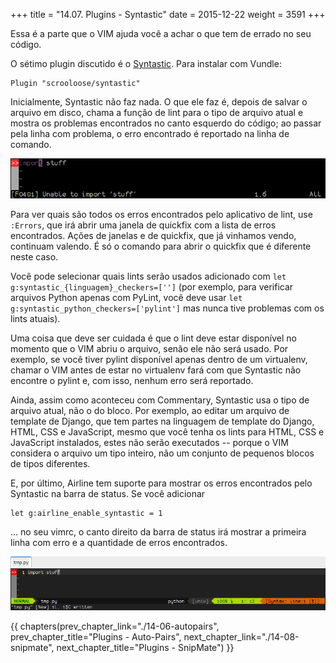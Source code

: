 +++
title = "14.07. Plugins - Syntastic"
date = 2015-12-22
weight = 3591
+++

Essa é a parte que o VIM ajuda você a achar o que tem de errado no seu
código.

<!-- more -->

O sétimo plugin discutido é o [Syntastic](https://github.com/scrooloose/syntastic).
Para instalar com Vundle:

```viml
Plugin "scrooloose/syntastic"
```

Inicialmente, Syntastic não faz nada. O que ele faz é, depois de salvar o
arquivo em disco, chama a função de lint para o tipo de arquivo atual e mostra
os problemas encontrados no canto esquerdo do código; ao passar pela linha com
problema, o erro encontrado é reportado na linha de comando.

![](syntastic.png)

Para ver quais são todos os erros encontrados pelo aplicativo de lint, use
`:Errors`, que irá abrir uma janela de quickfix com a lista de erros encontrados.
Ações de janelas e de quickfix, que já vinhamos vendo, continuam valendo. É só
o comando para abrir o quickfix que é diferente neste caso.

Você pode selecionar quais lints serão usados adicionado com `let
g:syntastic_{linguagem}_checkers=['']` (por exemplo, para verificar arquivos Python apenas
com PyLint, você deve usar `let g:syntastic_python_checkers=['pylint']` mas nunca
tive problemas com os lints atuais).

Uma coisa que deve ser cuidada é que o lint deve estar disponível no momento
que o VIM abriu o arquivo, senão ele não será usado. Por exemplo, se você tiver
pylint disponível apenas dentro de um virtualenv, chamar o VIM antes de estar
no virtualenv fará com que Syntastic não encontre o pylint e, com isso, nenhum
erro será reportado.

Ainda, assim como aconteceu com Commentary, Syntastic usa o tipo de arquivo
atual, não o do bloco. Por exemplo, ao editar um arquivo de template de Django,
que tem partes na linguagem de template do Django, HTML, CSS e JavaScript,
mesmo que você tenha os lints para HTML, CSS e JavaScript instalados, estes não
serão executados -- porque o VIM considera o arquivo um tipo inteiro, não um
conjunto de pequenos blocos de tipos diferentes.

E, por último, Airline tem suporte para mostrar os erros encontrados pelo
Syntastic na barra de status. Se você adicionar

```viml
let g:airline_enable_syntastic = 1
```

... no seu vimrc, o canto direito da barra de status irá mostrar a primeira
linha com erro e a quantidade de erros encontrados.

![](syntastic-airline.png)

{{ chapters(prev_chapter_link="./14-06-autopairs", prev_chapter_title="Plugins - Auto-Pairs", next_chapter_link="./14-08-snipmate", next_chapter_title="Plugins - SnipMate") }}
